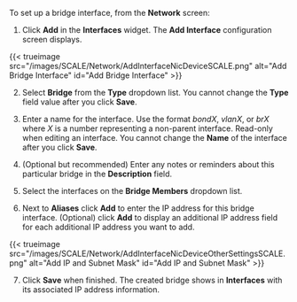 &NewLine;

To set up a bridge interface, from the **Network** screen:

1. Click **Add** in the **Interfaces** widget.
The **Add Interface** configuration screen displays.

{{< trueimage src="/images/SCALE/Network/AddInterfaceNicDeviceSCALE.png" alt="Add Bridge Interface" id="Add Bridge Interface" >}}

2. Select **Bridge** from the **Type** dropdown list.
You cannot change the **Type** field value after you click **Save**.

3. Enter a name for the interface.
Use the format *bondX*, *vlanX*, or *brX* where *X* is a number representing a non-parent interface.
Read-only when editing an interface.
You cannot change the **Name** of the interface after you click **Save**.

4. (Optional but recommended) Enter any notes or reminders about this particular bridge in the **Description** field.

5. Select the interfaces on the **Bridge Members** dropdown list.

6. Next to **Aliases** click **Add** to enter the IP address for this bridge interface.
(Optional) click **Add** to display an additional IP address field for each additional IP address you want to add.

{{< trueimage src="/images/SCALE/Network/AddInterfaceNicDeviceOtherSettingsSCALE.png" alt="Add IP and Subnet Mask" id="Add IP and Subnet Mask" >}}

7. Click **Save** when finished.
The created bridge shows in **Interfaces** with its associated IP address information.
